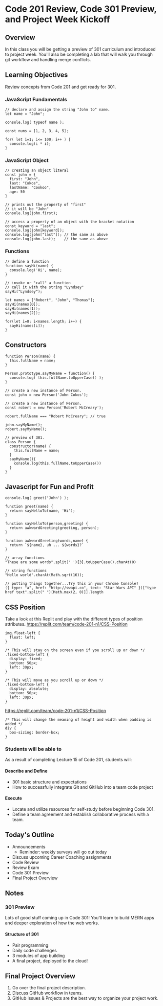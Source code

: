 # Code 201 Review, Code 301 Preview, and Project Week Kickoff

## Overview

In this class you will be getting a preview of 301 curriculum and introduced to project week.  You'll also be completing a lab that will walk you through git workflow and handling merge conflicts.

## Learning Objectives

Review concepts from Code 201 and get ready for 301.

### JavaScript Fundamentals

    // declare and assign the string "John to" name.
    let name = "John";  

    console.log( typeof name );

    const nums = [1, 2, 3, 4, 5];

    for( let i=1; i<= 100; i++ ) {
      console.log(i * i);
    }

### JavaScript Object


    // creating an object literal
    const john = {
      first: "John",
      last: "Cokos",
      lastName: "Cookoo",
      age: 50
    }

    // prints out the property of "first"
    // it will be "John"
    console.log(john.first);
    
    // access a property of an object with the bracket notation
    const keyword = "last";
    console.log(john[keyword]);   
    console.log(john["last"]); // the same as above
    console.log(john.last);    // the same as above


### Functions

    // define a function
    function sayHi(name) {
      console.log('Hi', name);
    }

    // invoke or "call" a function
    // call it with the string "Lyndsey"
    sayHi("Lyndsey");

    let names = ["Robert", "John", "Thomas"];
    sayHi(names[0]);
    sayHi(names[1]);
    sayHi(names[2]);

    for(let i=0; i<names.length; i++) {
      sayHi(names[i]);
    }

## Constructors



```
function Person(name) {
  this.fullName = name;
}
```

```
Person.prototype.sayMyName = function() {
  console.log( this.fullName.toUpperCase() );
}
```

```
// create a new instance of Person.
const john = new Person('John Cokos');

// create a new instance of Person.
const robert = new Person('Robert McCreary');

robert.fullName === "Robert McCreary"; // true
```

```
john.sayMyName();
robert.sayMyName();
```

```
// preview of 301.
class Person {
  constructor(name) {
    this.fullName = name;
  }
  sayMyName(){
    console.log(this.fullName.toUpperCase())
  }
}
```

## Javascript for Fun and Profit

```
console.log( greet('John') );

function greet(name) { 
  return sayHelloTo(name, 'Hi');
}

function sayHelloTo(person,greeting) {
  return awkwardGreeting(greeting, person);
}

function awkwardGreeting(words,name) {
  return `${name}, uh ... ${words}?`
}
```

```
// array functions
"These are some words".split(' ')[3].toUpperCase().charAt(0)
```

```
// string functions
"Hello world".charAt(Math.sqrt(16));
```

```
// putting things together...Try this in your Chrome Console!
({ type: "a", href: "http://swapi.co", text: "Star Wars API" })["type href text".split(" ")[Math.max(2, 0)]].length
```

## CSS Position

Take a look at this Replit and play with the different types of position attributes.
https://replit.com/team/code-201-n1/CSS-Position

```
img.float-left {
  float: left;
}
```

```
/* This will stay on the screen even if you scroll up or down */
.fixed-bottom-left {
  display: fixed;
  bottom: 50px;
  left: 30px;
}
```

```
/* This will move as you scroll up or down */
.fixed-bottom-left {
  display: absolute;
  bottom: 50px;
  left: 30px;
}
```

https://replit.com/team/code-201-n1/CSS-Position

```
/* This will change the meaning of height and width when padding is added */
div {
  box-sizing: border-box;
} 
```




### Students will be able to

As a result of completing Lecture 15 of Code 201, students will:

#### Describe and Define

- 301 basic structure and expectations
- How to successfully integrate Git and GitHub into a team code project

#### Execute

- Locate and utilize resources for self-study before beginning Code 301.
- Define a team agreement and establish collaborative process with a team.

## Today's Outline

- Announcements
  - Reminder: weekly surveys will go out today
- Discuss upcoming Career Coaching assignments
- Code Review
- Review Exam
- Code 301 Preview
- Final Project Overview

## Notes

### 301 Preview

Lots of good stuff coming up in Code 301! You'll learn to build MERN apps and deeper exploration of how the web works.

#### Structure of 301

- Pair programming
- Daily code challenges
- 3 modules of app building
- A final project, deployed to the cloud!

## Final Project Overview

1. Go over the final project description.
1. Discuss GitHub workflow in teams.
1. GitHub Issues & Projects are the best way to organize your project work.
